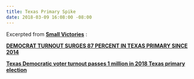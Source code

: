 ```yaml
---
title: Texas Primary Spike
date: 2018-03-09 16:08:00 -08:00
---
```


Excerpted from [**Small Victories**](https://www.celebratesmallvictories.com/) :


[**DEMOCRAT TURNOUT SURGES 87 PERCENT IN TEXAS PRIMARY SINCE 2014**](http://www.newsweek.com/democrat-turnout-surges-87-texas-primary-2014-834806?utm_source=Small+Victories+Newsletter&utm_campaign=75a2a109c0-EMAIL_CAMPAIGN_2018_03_09&utm_medium=email&utm_term=0_636f315e88-75a2a109c0-142027269)

[**Texas Democratic voter turnout passes 1 million in 2018 Texas primary election**](https://www.caller.com/story/news/politics/elections/2018/03/07/texas-primary-voter-turnout-democrats-republicans-election-day/401711002/?utm_source=Small+Victories+Newsletter&utm_campaign=75a2a109c0-EMAIL_CAMPAIGN_2018_03_09&utm_medium=email&utm_term=0_636f315e88-75a2a109c0-142027269)
